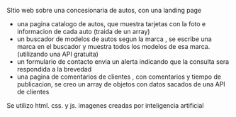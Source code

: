 SItio web sobre una concesionaria de autos, con una landing page 
- una pagina  catalogo de autos, que muestra tarjetas con la foto e informacion de cada auto (traida de un array)
- un buscador de modelos de autos  segun la marca , se escribe una marca en el buscador y muestra todos los modelos de esa marca. (utilizando una API gratuita)  
- un formulario de contacto envia un alerta indicando que la consulta sera respondida a la brevedad
- una pagina de comentarios de clientes , con comentarios y tiempo de publicacion, se creo un array de objetos con datos sacados de una API de clientes 

Se utilizo  html. css. y js. imagenes creadas por inteligencia artificial 




